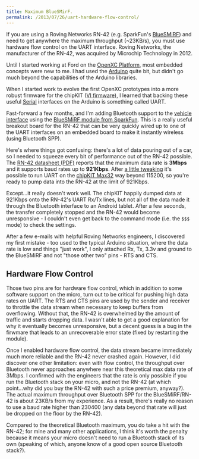 ```yaml
---
title: Maximum BlueSMirF.
permalink: /2013/07/26/uart-hardware-flow-control/
---
```


<p class="pullout">
If you are using a Roving Networks
RN-42 (e.g. SparkFun's <a
href="https://www.sparkfun.com/products/10269">BlueSMiRF</a>) and need to
get anywhere the maximum throughput (~23KB/s), you must use hardware flow
control on the UART interface. Roving Networks, the manufacturer of the RN-42, was acquired by Microchip
Technology in 2012.</p>

Until I started working at Ford on the [OpenXC Platform][openxc], most embedded
concepts were new to me. I had used the [Arduino](http://arduino.cc) quite bit,
but didn't go much beyond the capabilities of the Arduino libraries.

When I started work to evolve the first OpenXC prototypes into a more robust
firmware for the chipKIT ([VI firmware](http://vi-firmware.openxcplatform.com)),
I learned that backing these useful
[Serial](http://arduino.cc/en/reference/serial) interfaces on the Arduino is
something called UART.

Fast-forward a few months, and I'm adding Bluetooth support to the [vehicle
interface](http://openxcplatform.com/vehicle-interface/index.html) using the
[BlueSMiRF module from
SparkFun](http://openxcplatform.com/vehicle-interface/index.html). This is a
really useful breakout board for the RN-42 that can be very quickly wired up to
one of the UART interfaces on an embedded board to make it instantly wireless
(using Bluetooth SPP).

Here's where things got confusing: there's a lot of data pouring out of a car,
so I needed to squeeze every bit of performance out of the RN-42 possible. The
[RN-42 datasheet
(PDF)](https://www.sparkfun.com/datasheets/Wireless/Bluetooth/rn-42-ds.pdf)
reports that the maximum data rate is **3Mbps** and it supports baud rates up to
**921Kbps**. After [a little
tweaking](https://github.com/openxc/cantranslator/blob/master/src/platform/pic32/uart.cpp#L83)
it's possible to run UART on the [chipKIT
Max32](https://chipkit.net/wpcproduct/chipkit-max32/) way
beyond 115200, so you're ready to pump data into the RN-42 at the limit of
921Kbps.

Except...it really doesn't work well. The chipKIT happily dumped data at 921Kbps
onto the RN-42's UART Rx/Tx lines, but not all of the data made it through the
Bluetooth interface to an Android tablet. After a few seconds, the transfer
completely stopped and the RN-42 would become unresponsive - I couldn't even get
back to the command mode (i.e. the `$$$` mode) to check the settings.

After a few e-mails with helpful Roving Networks engineers, I discovered my
first mistake - too used to the typical Arduino situation, where the data rate is
low and things "just work", I only attached Rx, Tx, 3.3v and ground to the
BlueSMiRF and not "those other two" pins - RTS and CTS.

## Hardware Flow Control

Those two pins are for hardware flow control, which in addition to some software
support on the micro, turn out to be critical for pushing high data rates on
UART. The RTS and CTS pins are used by the sender and receiver to throttle the
data stream when necessary to keep buffers from overflowing. Without that, the
RN-42 is overwhelmed by the amount of traffic and starts dropping data. I wasn't
able to get a good explanation for why it eventually becomes unresponsive, but a
decent guess is a bug in the firwmare that leads to an unrecoverable error state
(fixed by restarting the module).

Once I enabled hardware flow control, the data stream became immediately much
more reliable and the RN-42 never crashed again. However, I did discover one
other limitation: even with flow control, the throughput over Bluetooth never
approaches anywhere near this theoretical max data rate of 3Mbps. I confirmed
with the engineers that the rate is only possible if you run the Bluetooth stack
on your micro, and not the RN-42 (at which point...why did you buy the
RN-42 with such a price premium, anyway?). The actual maximum throughput over
Bluetooth SPP for the BlueSMiRF/RN-42 is about 23KB/s from my experience. As a
result, there's really no reason to use a baud rate higher than 230400 (any data
beyond that rate will just be dropped on the floor by the RN-42).

Compared to the theoretical Bluetooth maximum, you do take a hit with the RN-42;
for mine and many other applications, I think it's worth the penalty because it
means your micro doesn't need to run a Bluetooth stack of its own (speaking of
which, anyone know of a good open source Bluetooth stack?).


[openxc]: http://openxcplatform.com
